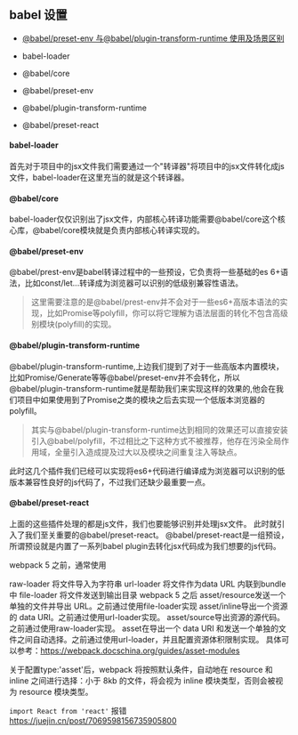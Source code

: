 ## babel 设置
- [@babel/preset-env 与@babel/plugin-transform-runtime 使用及场景区别](https://segmentfault.com/a/1190000021188054)

- babel-loader
- @babel/core
- @babel/preset-env
- @babel/plugin-transform-runtime
- @babel/preset-react

#### babel-loader
首先对于项目中的jsx文件我们需要通过一个"转译器"将项目中的jsx文件转化成js文件，babel-loader在这里充当的就是这个转译器。
#### @babel/core
babel-loader仅仅识别出了jsx文件，内部核心转译功能需要@babel/core这个核心库，@babel/core模块就是负责内部核心转译实现的。
#### @babel/preset-env
@babel/prest-env是babel转译过程中的一些预设，它负责将一些基础的es 6+语法，比如const/let...转译成为浏览器可以识别的低级别兼容性语法。

> 这里需要注意的是@babel/prest-env并不会对于一些es6+高版本语法的实现，比如Promise等polyfill，你可以将它理解为语法层面的转化不包含高级别模块(polyfill)的实现。

#### @babel/plugin-transform-runtime
@babel/plugin-transform-runtime,上边我们提到了对于一些高版本内置模块，比如Promise/Generate等等@babel/preset-env并不会转化，所以@babel/plugin-transform-runtime就是帮助我们来实现这样的效果的,他会在我们项目中如果使用到了Promise之类的模块之后去实现一个低版本浏览器的polyfill。

> 其实与@babel/plugin-transform-runtime达到相同的效果还可以直接安装引入@babel/polyfill，不过相比之下这种方式不被推荐，他存在污染全局作用域，全量引入造成提及过大以及模块之间重复注入等缺点。

此时这几个插件我们已经可以实现将es6+代码进行编译成为浏览器可以识别的低版本兼容性良好的js代码了，不过我们还缺少最重要一点。
#### @babel/preset-react
上面的这些插件处理的都是js文件，我们也要能够识别并处理jsx文件。
此时就引入了我们至关重要的@babel/preset-react。
@babel/preset-react是一组预设，所谓预设就是内置了一系列babel plugin去转化jsx代码成为我们想要的js代码。



webpack 5 之前，通常使用

raw-loader 将文件导入为字符串
url-loader 将文件作为data URL 内联到bundle中
file-loader 将文件发送到输出目录
webpack 5 之后
asset/resource发送一个单独的文件并导出 URL。之前通过使用file-loader实现
asset/inline导出一个资源的 data URI。之前通过使用url-loader实现。
asset/source导出资源的源代码。之前通过使用raw-loader实现。
asset在导出一个 data URI 和发送一个单独的文件之间自动选择。之前通过使用url-loader，并且配置资源体积限制实现。
具体可以参考：https://webpack.docschina.org/guides/asset-modules


关于配置type:'asset'后，webpack 将按照默认条件，自动地在 resource 和 inline 之间进行选择：小于 8kb 的文件，将会视为 inline 模块类型，否则会被视为 resource 模块类型。


`import React from 'react'` 报错
https://juejin.cn/post/7069598156735905800

